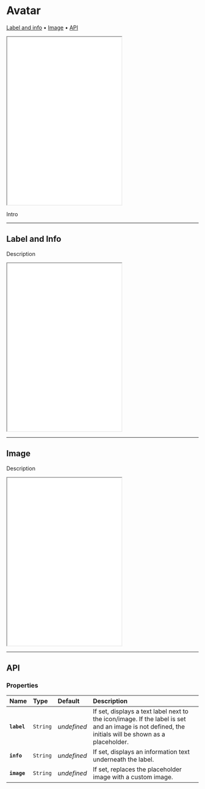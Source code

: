 # Avatar

[Label and info](components/avatar#label-and-info) • [Image](components/avatar#image) • [API](components/avatar#api)

<iframe src="./assets/demos/avatar/main.html" height="440px"></iframe>

Intro 

---

## Label and Info

Description

<iframe src="./assets/demos/avatar/label-and-info.html" height="440px"></iframe>

---

## Image

Description

<iframe src="./assets/demos/avatar/image.html" height="440px"></iframe>

---

## API

### Properties

| Name | Type | Default | Description |
| :-- | :-- | :-- | :-- |
| **`label`** | `String` | _undefined_ | If set, displays a text label next to the icon/image. If the label is set and an image is not defined, the initials will be shown as a placeholder. |
| **`info`** | `String` | _undefined_ | If set, displays an information text underneath the label. |
| **`image`** | `String` | _undefined_ | If set, replaces the placeholder image with a custom image. |